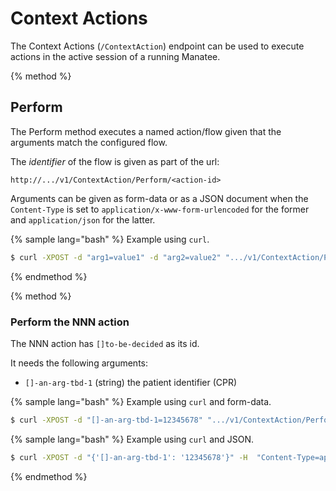 # Context Actions

The Context Actions (`/ContextAction`) endpoint can be used to execute actions in the active session of a running Manatee.

{% method %}
## Perform

The Perform method executes a named action/flow given that the arguments match the configured flow.

The *identifier* of the flow is given as part of the url:

```
http://.../v1/ContextAction/Perform/<action-id>
```

Arguments can be given as form-data or as a JSON document when the `Content-Type` is set to `application/x-www-form-urlencoded` for the former and  `application/json` for the latter.

{% sample lang="bash" %}
Example using `curl`.

```bash
$ curl -XPOST -d "arg1=value1" -d "arg2=value2" ".../v1/ContextAction/Perform/[eu.sirenia]Id.Action.Random"
```

{% endmethod %}

{% method %}
### Perform the NNN action

The NNN action has `[]to-be-decided` as its id. 

It needs the following arguments:

 * `[]-an-arg-tbd-1` (string) the patient identifier (CPR)


{% sample lang="bash" %}
Example using `curl` and form-data.

```bash
$ curl -XPOST -d "[]-an-arg-tbd-1=12345678" ".../v1/ContextAction/Perform/[]to-be-decided"
```

{% sample lang="bash" %}
Example using `curl` and JSON.

```bash
$ curl -XPOST -d "{'[]-an-arg-tbd-1': '12345678'}" -H  "Content-Type=application/json" ".../v1/ContextAction/Perform/[]to-be-decided"
```

{% endmethod %}